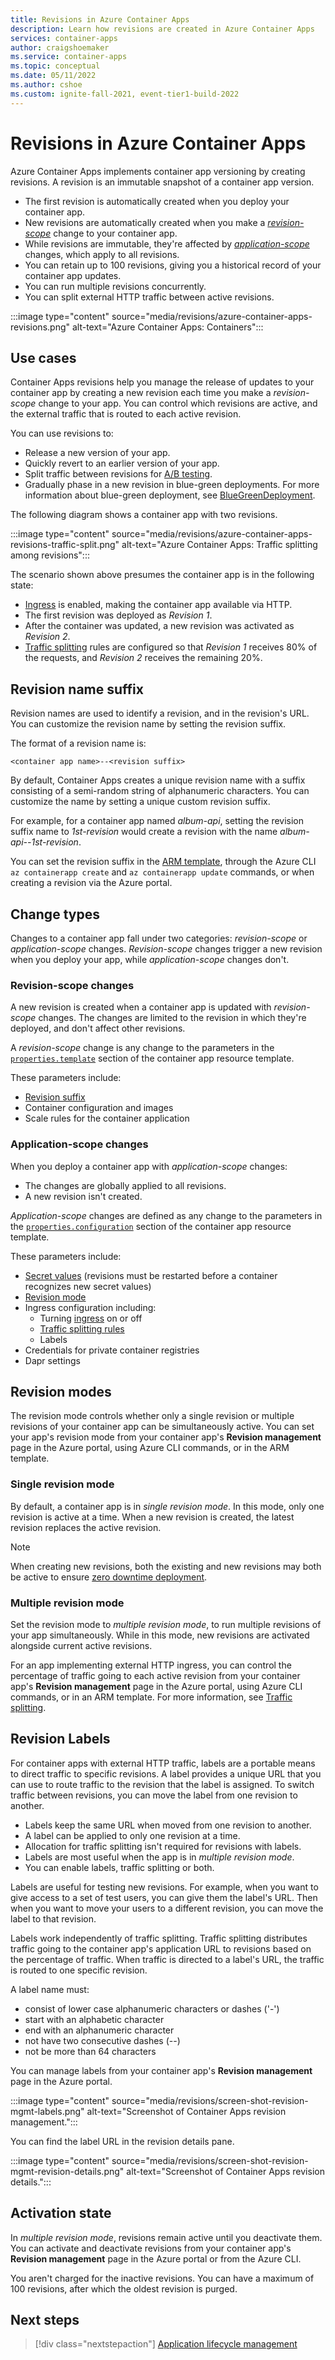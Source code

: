```yaml
---
title: Revisions in Azure Container Apps
description: Learn how revisions are created in Azure Container Apps
services: container-apps
author: craigshoemaker
ms.service: container-apps
ms.topic: conceptual
ms.date: 05/11/2022
ms.author: cshoe
ms.custom: ignite-fall-2021, event-tier1-build-2022
---
```


# Revisions in Azure Container Apps

Azure Container Apps implements container app versioning by creating revisions. A revision is an immutable snapshot of a container app version. 

- The first revision is automatically created when you deploy your container app.
- New revisions are automatically created when you make a [*revision-scope*](#revision-scope-changes) change to your container app.
- While revisions are immutable, they're affected by [*application-scope*](#application-scope-changes) changes, which apply to all revisions.
- You can retain up to 100 revisions, giving you a historical record of your container app updates.
- You can run multiple revisions concurrently.
- You can split external HTTP traffic between active revisions.

:::image type="content" source="media/revisions/azure-container-apps-revisions.png" alt-text="Azure Container Apps: Containers":::


## Use cases

Container Apps revisions help you manage the release of updates to your container app by creating a new revision each time you make a *revision-scope* change to your app.  You can control which revisions are active, and the external traffic that is routed to each active revision. 

You can use revisions to:

- Release a new version of your app.
- Quickly revert to an earlier version of your app.
- Split traffic between revisions for [A/B testing](https://wikipedia.org/wiki/A/B_testing).
- Gradually phase in a new revision in blue-green deployments.  For more information about blue-green deployment, see [BlueGreenDeployment](https://martinfowler.com/bliki/BlueGreenDeployment.html).

The following diagram shows a container app with two revisions.

:::image type="content" source="media/revisions/azure-container-apps-revisions-traffic-split.png" alt-text="Azure Container Apps: Traffic splitting among revisions":::

The scenario shown above presumes the container app is in the following state:

- [Ingress](ingress.md) is enabled, making the container app available via HTTP.
- The first revision was deployed as _Revision 1_.
- After the container was updated, a new revision was activated as _Revision 2_.
- [Traffic splitting](revisions-manage.md#traffic-splitting) rules are configured so that _Revision 1_ receives 80% of the requests, and _Revision 2_ receives the remaining 20%.

## Revision name suffix

Revision names are used to identify a revision, and in the revision's URL.  You can customize the revision name by setting the revision suffix.

The format of a revision name is:

```text
<container app name>--<revision suffix>
```

By default, Container Apps creates a unique revision name with a suffix consisting of a semi-random string of alphanumeric characters.  You can customize the name by setting a unique custom revision suffix.

For example, for a container app named *album-api*, setting the revision suffix name to *1st-revision* would create a revision with the name *album-api--1st-revision*.

You can set the revision suffix in the [ARM template](azure-resource-manager-api-spec.md#propertiestemplate), through the Azure CLI `az containerapp create` and `az containerapp update` commands, or when creating a revision via the Azure portal.

## Change types

Changes to a container app fall under two categories: *revision-scope* or *application-scope* changes. *Revision-scope* changes trigger a new revision when you deploy your app, while *application-scope* changes don't.

### Revision-scope changes

A new revision is created when a container app is updated with *revision-scope* changes.  The changes are limited to the revision in which they're deployed, and don't affect other revisions.

A *revision-scope* change is any change to the parameters in the [`properties.template`](azure-resource-manager-api-spec.md#propertiestemplate) section of the container app resource template.

These parameters include:

- [Revision suffix](#revision-name-suffix)
- Container configuration and images
- Scale rules for the container application

### Application-scope changes

When you deploy a container app with *application-scope* changes:

- The changes are globally applied to all revisions.  
- A new revision isn't created.

*Application-scope* changes are defined as any change to the parameters in the [`properties.configuration`](azure-resource-manager-api-spec.md#propertiesconfiguration) section of the container app resource template.

These parameters include:

- [Secret values](manage-secrets.md) (revisions must be restarted before a container recognizes new secret values)
- [Revision mode](#revision-modes)
- Ingress configuration including:
  - Turning [ingress](ingress.md) on or off
  - [Traffic splitting rules](revisions-manage.md#traffic-splitting)
  - Labels
- Credentials for private container registries
- Dapr settings


## Revision modes

The revision mode controls whether only a single revision or multiple revisions of your container app can be simultaneously active. You can set your app's revision mode from your container app's **Revision management** page in the Azure portal, using Azure CLI commands, or in the ARM template.

### Single revision mode

By default, a container app is in *single revision mode*. In this mode, only one revision is active at a time. When a new revision is created, the latest revision replaces the active revision.

> [!NOTE]
> When creating new revisions, both the existing and new revisions may both be active to ensure [zero downtime deployment](application-lifecycle-management.md#zero-downtime-deployment).

### Multiple revision mode

Set the revision mode to *multiple revision mode*, to run multiple revisions of your app simultaneously. While in this mode, new revisions are activated alongside current active revisions.

For an app implementing external HTTP ingress, you can control the percentage of traffic going to each active revision from your container app's **Revision management** page in the Azure portal, using Azure CLI commands, or in an ARM template. For more information, see [Traffic splitting](revisions-manage.md#traffic-splitting).

## Revision Labels

For container apps with external HTTP traffic, labels are a portable means to direct traffic to specific revisions. A label provides a unique URL that you can use to route traffic to the revision that the label is assigned. To switch traffic between revisions, you can move the label from one revision to another.

- Labels keep the same URL when moved from one revision to another.
- A label can be applied to only one revision at a time.
- Allocation for traffic splitting isn't required for revisions with labels.
- Labels are most useful when the app is in *multiple revision mode*.
- You can enable labels, traffic splitting or both.

Labels are useful for testing new revisions.  For example, when you want to give access to a set of test users, you can give them the label's URL. Then when you want to move your users to a different revision, you can move the label to that revision.

Labels work independently of traffic splitting.  Traffic splitting distributes traffic going to the container app's application URL to revisions based on the percentage of traffic.  When traffic is directed to a label's URL, the traffic is routed to one specific revision.

A label name must:

- consist of lower case alphanumeric characters or dashes ('-')
- start with an alphabetic character
- end with an alphanumeric character
- not have two consecutive dashes (--)
- not be more than 64 characters

You can manage labels from your container app's **Revision management** page in the Azure portal.

:::image type="content" source="media/revisions/screen-shot-revision-mgmt-labels.png" alt-text="Screenshot of Container Apps revision management.":::

You can find the label URL in the revision details pane.

:::image type="content" source="media/revisions/screen-shot-revision-mgmt-revision-details.png" alt-text="Screenshot of Container Apps revision details.":::

## Activation state

In *multiple revision mode*, revisions remain active until you deactivate them. You can activate and deactivate revisions from your container app's **Revision management** page in the Azure portal or from the Azure CLI.

You aren't charged for the inactive revisions. You can have a maximum of 100 revisions, after which the oldest revision is purged.

## Next steps

> [!div class="nextstepaction"]
> [Application lifecycle management](application-lifecycle-management.md)
